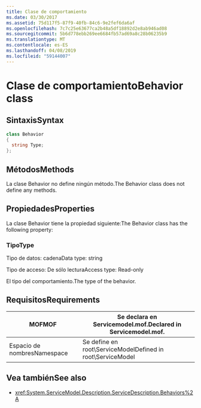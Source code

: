 ```yaml
---
title: Clase de comportamiento
ms.date: 03/30/2017
ms.assetid: 75d117f5-87f9-40fb-84c6-9e2fef6da6af
ms.openlocfilehash: 7c7c25e63677ca2b48a5df18892d2e8ab946ad08
ms.sourcegitcommit: 5b6d778ebb269ee6684fb57ad69a8c28b06235b9
ms.translationtype: MT
ms.contentlocale: es-ES
ms.lasthandoff: 04/08/2019
ms.locfileid: "59144007"
---
```

# <a name="behavior-class"></a><span data-ttu-id="16720-102">Clase de comportamiento</span><span class="sxs-lookup"><span data-stu-id="16720-102">Behavior class</span></span>
## <a name="syntax"></a><span data-ttu-id="16720-103">Sintaxis</span><span class="sxs-lookup"><span data-stu-id="16720-103">Syntax</span></span>  
  
```csharp
class Behavior  
{  
  string Type;  
};  
```  
  
## <a name="methods"></a><span data-ttu-id="16720-104">Métodos</span><span class="sxs-lookup"><span data-stu-id="16720-104">Methods</span></span>  
 <span data-ttu-id="16720-105">La clase Behavior no define ningún método.</span><span class="sxs-lookup"><span data-stu-id="16720-105">The Behavior class does not define any methods.</span></span>  
  
## <a name="properties"></a><span data-ttu-id="16720-106">Propiedades</span><span class="sxs-lookup"><span data-stu-id="16720-106">Properties</span></span>  
 <span data-ttu-id="16720-107">La clase Behavior tiene la propiedad siguiente:</span><span class="sxs-lookup"><span data-stu-id="16720-107">The Behavior class has the following property:</span></span>  
  
### <a name="type"></a><span data-ttu-id="16720-108">Tipo</span><span class="sxs-lookup"><span data-stu-id="16720-108">Type</span></span>  
 <span data-ttu-id="16720-109">Tipo de datos: cadena</span><span class="sxs-lookup"><span data-stu-id="16720-109">Data type: string</span></span>  
  
 <span data-ttu-id="16720-110">Tipo de acceso: De sólo lectura</span><span class="sxs-lookup"><span data-stu-id="16720-110">Access type: Read-only</span></span>  
  
 <span data-ttu-id="16720-111">El tipo del comportamiento.</span><span class="sxs-lookup"><span data-stu-id="16720-111">The type of the behavior.</span></span>  
  
## <a name="requirements"></a><span data-ttu-id="16720-112">Requisitos</span><span class="sxs-lookup"><span data-stu-id="16720-112">Requirements</span></span>  
  
|<span data-ttu-id="16720-113">MOF</span><span class="sxs-lookup"><span data-stu-id="16720-113">MOF</span></span>|<span data-ttu-id="16720-114">Se declara en Servicemodel.mof.</span><span class="sxs-lookup"><span data-stu-id="16720-114">Declared in Servicemodel.mof.</span></span>|  
|---------|-----------------------------------|  
|<span data-ttu-id="16720-115">Espacio de nombres</span><span class="sxs-lookup"><span data-stu-id="16720-115">Namespace</span></span>|<span data-ttu-id="16720-116">Se define en root\ServiceModel</span><span class="sxs-lookup"><span data-stu-id="16720-116">Defined in root\ServiceModel</span></span>|  
  
## <a name="see-also"></a><span data-ttu-id="16720-117">Vea también</span><span class="sxs-lookup"><span data-stu-id="16720-117">See also</span></span>

- <xref:System.ServiceModel.Description.ServiceDescription.Behaviors%2A>
